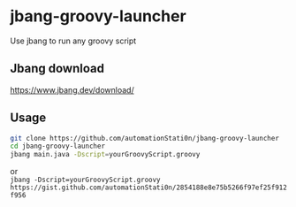 # jbang-groovy-launcher
Use jbang to run any groovy script
## Jbang download
https://www.jbang.dev/download/
## Usage
```bash
git clone https://github.com/automationStati0n/jbang-groovy-launcher
cd jbang-groovy-launcher
jbang main.java -Dscript=yourGroovyScript.groovy
``` 
or  
`jbang -Dscript=yourGroovyScript.groovy https://gist.github.com/automationStati0n/2854188e8e75b5266f97ef25f912f956`
